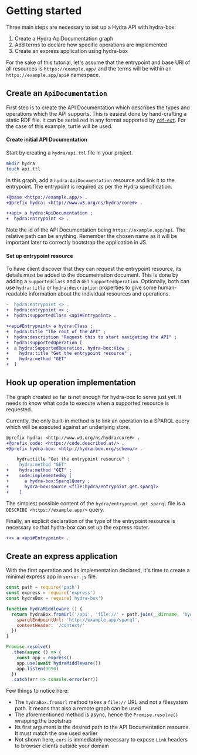 # Getting started

Three main steps are necessary to set up a Hydra API with hydra-box:

1. Create a Hydra ApiDocumentation graph
1. Add terms to declare how specific operations are implemented
1. Create an express application using hydra-box

For the sake of this tutorial, let's assume that the entrypoint and base URI of all resources
is `https://example.app/` and the terms will be within an `https://example.app/api#` namespace.

## Create an `ApiDocumentation`

First step is to create the API Documentation which describes the types and operations which the API supports. 
This is easiest done by hand-crafting a static RDF file. It can be serialized in any format supported by 
[`rdf-ext`](https://github.com/rdf-ext/rdf-ext).
For the case of this example, turtle will be used.

#### Create initial API Documentation

Start by creating a `hydra/api.ttl` file in your project.

```sh
mkdir hydra
touch api.ttl
```

In this graph, add a `hydra:ApiDocumentation` resource and link it to the entrypoint. The 
entrypoint is required as per the Hydra specification.

```diff
+@base <https://example.app/> .
+@prefix hydra: <http://www.w3.org/ns/hydra/core#> .

+<api> a hydra:ApiDocumentation ;
+  hydra:entrypoint <> .
```

Note the id of the API Documentation being `https://example.app/api`. The relative path can be anything. 
Remember the chosen name as it will be important later to correctly bootstrap the application in JS.

#### Set up entrypoint resource

To have client discover that they can request the entrypoint resource, its details must be added to 
the documentation document. This is done by adding a `SupportedClass` and a `GET` `SupportedOperation`. 
Optionally, both can use `hydra:title` or `hydra:description` properties to give some human-readable 
information about the individual resources and operations.

```diff
-  hydra:entrypoint <> .
+  hydra:entrypoint <> ;
+  hydra:supportedClass <api#Entrypoint> .

+<api#Entrypoint> a hydra:Class ;
+  hydra:title "The root of the API" ;
+  hydra:description "Request this to start navigating the API" ;
+  hydra:supportedOperation [
+  a hydra:SupportedOperation, hydra-box:View ;
+    hydra:title "Get the entrypoint resource" ;
+    hydra:method "GET"
+  ]
```

## Hook up operation implementation

The graph created so far is not enough for hydra-box to serve just yet. It needs to know what code to execute
when a supported resource is requested.

Currently, the only built-in method is to link an operation to a SPARQL query which will be executed
against an underlying store.

```diff
@prefix hydra: <http://www.w3.org/ns/hydra/core#> .
+@prefix code: <https://code.described.at/> .
+@prefix hydra-box: <http://hydra-box.org/schema/> .

    hydra:title "Get the entrypoint resource" ;
-    hydra:method "GET"
+    hydra:method "GET" ;
+    code:implementedBy [
+      a hydra-box:SparqlQuery ;
+      hydra-box:source <file:hydra/entrypoint.get.sparql>
+    ]
```

The simplest possible content of the `hydra/entrypoint.get.sparql` file is a `DESCRIBE <https://example.app/>`
query.

Finally, an explicit declaration of the type of the entrypoint resource is necessary so that hydra-box 
can set up the express router.

```diff
+<> a <api#Entrypoint> .
```

## Create an express application

With the first operation and its implementation declared, it's time to create a minimal express app in 
`server.js` file.

```js
const path = require('path')
const express = require('express')
const hydraBox = require('hydra-box')

function hydraMiddleware () {
  return hydraBox.fromUrl('/api', 'file://' + path.join(__dirname, 'hydra/api.ttl'), {
    sparqlEndpointUrl: 'http://example.app/sparql',
    contextHeader: '/context/'
  })
}

Promise.resolve()
  .then(async () => {
    const app = express()
    app.use(await hydraMiddleware())
    app.listen(9090)
  })
  .catch(err => console.error(err))
```

Few things to notice here:

* The `hydraBox.fromUrl` method takes a `file://` URL and not a filesystem path. It means that also a remote graph can be used
* The aforementioned method is async, hence the `Promise.resolve()` wrapping the bootstrap
* Its first argument is the desired path to the API Documentation resource. It must match the one used earlier
* Not shown here, `cors` is immediately necessary to expose `Link` headers to browser clients outside your domain
